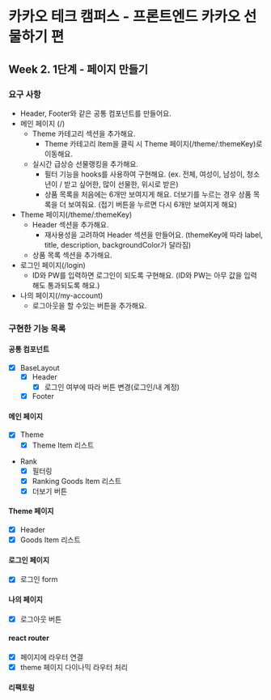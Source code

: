 # 카카오 테크 캠퍼스 - 프론트엔드 카카오 선물하기 편

## Week 2. 1단계 - 페이지 만들기

### 요구 사항

- Header, Footer와 같은 공통 컴포넌트를 만들어요.
- 메인 페이지 (/)
  - Theme 카테고리 섹션을 추가해요.
    - Theme 카테고리 Item을 클릭 시 Theme 페이지(/theme/:themeKey)로 이동해요.
  - 실시간 급상승 선물랭킹을 추가해요.
    - 필터 기능을 hooks를 사용하여 구현해요. (ex. 전체, 여성이, 남성이, 청소년이 / 받고 싶어한, 많이 선물한, 위시로 받은)
    - 상품 목록을 처음에는 6개만 보여지게 해요. 더보기를 누르는 경우 상품 목록을 더 보여줘요. (접기 버튼을 누르면 다시 6개만 보여지게 해요)
- Theme 페이지(/theme/:themeKey)
  - Header 섹션을 추가해요.
    - 재사용성을 고려하여 Header 섹션을 만들어요. (themeKey에 따라 label, title, description, backgroundColor가 달라짐)
  - 상품 목록 섹션을 추가해요.
- 로그인 페이지(/login)
  - ID와 PW를 입력하면 로그인이 되도록 구현해요. (ID와 PW는 아무 값을 입력해도 통과되도록 해요.)
- 나의 페이지(/my-account)
  - 로그아웃을 할 수있는 버튼을 추가해요.

### 구현한 기능 목록

#### 공통 컴포넌트

- [x] BaseLayout
  - [x] Header
    - [x] 로그인 여부에 따라 버튼 변경(로그인/내 계정)
  - [x] Footer

#### 메인 페이지

- [x] Theme
  - [x] Theme Item 리스트
- Rank
  - [x] 필터링
  - [x] Ranking Goods Item 리스트
  - [x] 더보기 버튼

#### Theme 페이지

- [x] Header
- [x] Goods Item 리스트

#### 로그인 페이지

- [x] 로그인 form

#### 나의 페이지

- [x] 로그아웃 버튼

#### react router

- [x] 페이지에 라우터 연결
- [x] theme 페이지 다이나믹 라우터 처리

#### 리팩토링
